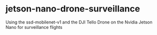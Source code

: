 # jetson-nano-drone-surveillance
Using the ssd-mobilenet-v1 and the DJI Tello Drone on the Nvidia Jetson Nano for surveillance flights
